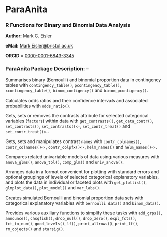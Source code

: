 # ParaAnita
### R Functions for Binary and Binomial Data Analysis

**Author:** Mark C. Eisler

**eMail:** Mark.Eisler@bristol.ac.uk

**ORCID** = [0000-0001-6843-3345](https://orcid.org/0000-0001-6843-3345)

### ParaAnita Package Description: –
Summarises binary (Bernoulli) and binomial proportion data in contingency tables with `contingency_table()`, `pcontingency_table()`, `xcontingency_table()`, `binom_contigency()` and `binom_pcontigency()`.

Calculates odds ratios and their confidence intervals and associated probabilities with `odds_ratio()`.

Gets, sets or removes the contrasts attribute for selected categorical variables (`factors`) within data with `get_contrasts()`, `get_data_contr()`, `set_contrasts()`, `set_contrasts()<-`, `set_contr_treat()` and `set_contr_treat()<-`.

Gets, sets and manipulates contrast `names` with `contr_colnames()`, `contr_colnames()<-`, `contr_colpfx()<-`, `helm_names()` and `helm_names()<-`.

Compares related univariable models of data using various measures with `anova_glms()`, `anova_tbl()`, `comp_glm()` and `univ_anova()`.

Arranges data in a format convenient for plotting with standard errors and optional groupings of levels of selected categorical explanatory variables, and plots the data in individual or faceted plots with `get_plotlist()`, `glmplot_data()`, `plot_model()` and `var_labs()`.

Creates simulated Bernoulli and binomial proportion data sets with categorical explanatory variables with `bernoulli data()` and `binom_data()`.

Provides various auxiliary functions to simplify these tasks with `add_grps()`, `announce()`, `chsqfish()`, `drop_null()`, `drop_zero()`, `expl_fcts()`, `fct_to_num()`, `good_levels()`, `lf()`, `print_allrows()`, `print_lf()`,  `rm_objects()` and `starsig()`.
